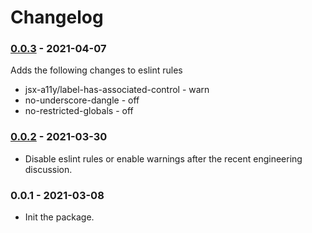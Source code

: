 # Changelog

### [0.0.3](https://github.com/angellist/eslint-config-angellist/compare/0.0.2...0.0.3) - 2021-04-07

Adds the following changes to eslint rules
* jsx-a11y/label-has-associated-control - warn
* no-underscore-dangle - off
* no-restricted-globals - off

### [0.0.2](https://github.com/angellist/eslint-config-angellist/compare/0.0.1...0.0.2) - 2021-03-30

* Disable eslint rules or enable warnings after the recent engineering discussion.

### 0.0.1 - 2021-03-08

* Init the package.

